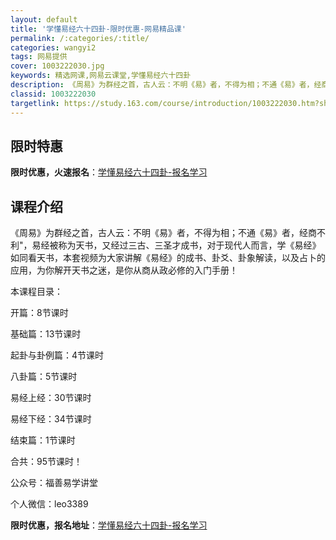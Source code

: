 ```yaml
---
layout: default
title: '学懂易经六十四卦-限时优惠-网易精品课'
permalink: /:categories/:title/
categories: wangyi2
tags: 网易提供
cover: 1003222030.jpg
keywords: 精选网课,网易云课堂,学懂易经六十四卦
description: 《周易》为群经之首，古人云：不明《易》者，不得为相；不通《易》者，经商不利，易经被称为天书，又经过三古、三圣才成书，对于
classid: 1003222030
targetlink: https://study.163.com/course/introduction/1003222030.htm?share=1&shareId=1025206652&utm_campaign=share&utm_medium=iphoneShare&utm_source=&utm_u=1025206652
---
```


## 限时特惠

**限时优惠，火速报名**：[学懂易经六十四卦-报名学习](https://study.163.com/course/introduction/1003222030.htm?share=1&shareId=1025206652&utm_campaign=share&utm_medium=iphoneShare&utm_source=&utm_u=1025206652)

## 课程介绍

《周易》为群经之首，古人云：不明《易》者，不得为相；不通《易》者，经商不利"，易经被称为天书，又经过三古、三圣才成书，对于现代人而言，学《易经》如同看天书，本套视频为大家讲解《易经》的成书、卦爻、卦象解读，以及占卜的应用，为你解开天书之迷，是你从商从政必修的入门手册！



本课程目录：

开篇：8节课时

基础篇：13节课时

起卦与卦例篇：4节课时

八卦篇：5节课时

易经上经：30节课时

易经下经：34节课时

结束篇：1节课时



合共：95节课时！



公众号：福善易学讲堂

个人微信：leo3389

**限时优惠，报名地址**：[学懂易经六十四卦-报名学习](https://study.163.com/course/introduction/1003222030.htm?share=1&shareId=1025206652&utm_campaign=share&utm_medium=iphoneShare&utm_source=&utm_u=1025206652)

